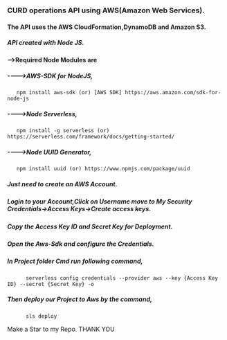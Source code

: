 ### CURD operations API using AWS(Amazon Web Services).
#### The API uses the AWS CloudFormation,DynamoDB and Amazon S3.
##### API created with Node JS.
#### -->Required Node Modules are
##### ---->AWS-SDK for NodeJS, 
       npm install aws-sdk (or) [AWS SDK] https://aws.amazon.com/sdk-for-node-js
##### ---->Node Serverless,
       npm install -g serverless (or) https://serverless.com/framework/docs/getting-started/
##### ---->Node UUID Generator,
       npm install uuid (or) https://www.npmjs.com/package/uuid
##### Just need to create an AWS Account. 
##### Login to your Account,Click on Username move to My Security Credentials->Access Keys->Create access keys.
##### Copy the Access Key ID and Secret Key for Deployment.

##### Open the Aws-Sdk and configure the Credentials.
##### In Project folder Cmd run following command,
          serverless config credentials --provider aws --key {Access Key ID} --secret {Secret Key} -o
##### Then deploy our Project to Aws by the command,
          sls deploy
          
Make a Star to my Repo.
THANK YOU

